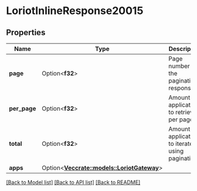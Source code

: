 # LoriotInlineResponse20015

## Properties

Name | Type | Description | Notes
------------ | ------------- | ------------- | -------------
**page** | Option<**f32**> | Page number for the pagination response | [optional]
**per_page** | Option<**f32**> | Amount of applications to retrieve per page | [optional]
**total** | Option<**f32**> | Amount of applications to iterate using pagination | [optional]
**apps** | Option<[**Vec<crate::models::LoriotGateway>**](Gateway.md)> |  | [optional]

[[Back to Model list]](../README.md#documentation-for-models) [[Back to API list]](../README.md#documentation-for-api-endpoints) [[Back to README]](../README.md)


